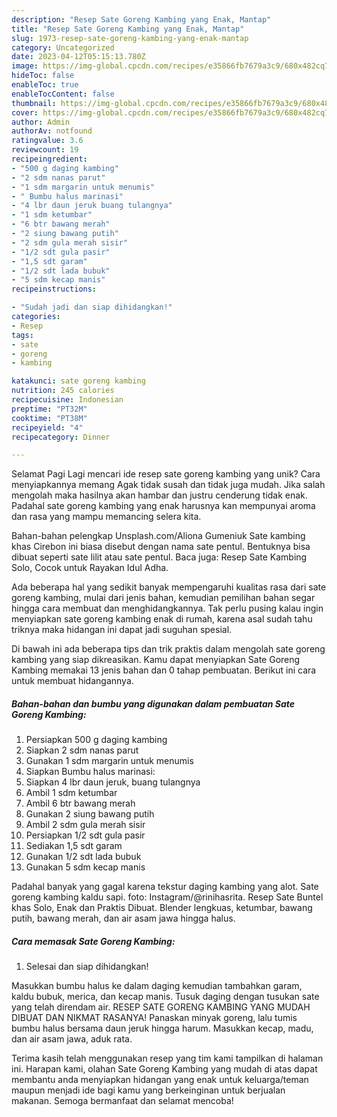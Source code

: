 ```yaml
---
description: "Resep Sate Goreng Kambing yang Enak, Mantap"
title: "Resep Sate Goreng Kambing yang Enak, Mantap"
slug: 1973-resep-sate-goreng-kambing-yang-enak-mantap
category: Uncategorized
date: 2023-04-12T05:15:13.780Z
image: https://img-global.cpcdn.com/recipes/e35866fb7679a3c9/680x482cq70/sate-goreng-kambing-foto-resep-utama.jpg
hideToc: false
enableToc: true
enableTocContent: false
thumbnail: https://img-global.cpcdn.com/recipes/e35866fb7679a3c9/680x482cq70/sate-goreng-kambing-foto-resep-utama.jpg
cover: https://img-global.cpcdn.com/recipes/e35866fb7679a3c9/680x482cq70/sate-goreng-kambing-foto-resep-utama.jpg
author: Admin
authorAv: notfound
ratingvalue: 3.6
reviewcount: 19
recipeingredient:
- "500 g daging kambing"
- "2 sdm nanas parut"
- "1 sdm margarin untuk menumis"
- " Bumbu halus marinasi"
- "4 lbr daun jeruk buang tulangnya"
- "1 sdm ketumbar"
- "6 btr bawang merah"
- "2 siung bawang putih"
- "2 sdm gula merah sisir"
- "1/2 sdt gula pasir"
- "1,5 sdt garam"
- "1/2 sdt lada bubuk"
- "5 sdm kecap manis"
recipeinstructions:

- "Sudah jadi dan siap dihidangkan!"
categories:
- Resep
tags:
- sate
- goreng
- kambing

katakunci: sate goreng kambing 
nutrition: 245 calories
recipecuisine: Indonesian
preptime: "PT32M"
cooktime: "PT38M"
recipeyield: "4"
recipecategory: Dinner

---
```



Selamat Pagi Lagi mencari ide resep sate goreng kambing yang unik? Cara menyiapkannya memang Agak tidak susah dan tidak juga mudah. Jika salah mengolah maka hasilnya akan hambar dan justru cenderung tidak enak. Padahal sate goreng kambing yang enak harusnya kan mempunyai aroma dan rasa yang mampu memancing selera kita.


Bahan-bahan pelengkap Unsplash.com/Aliona Gumeniuk Sate kambing khas Cirebon ini biasa disebut dengan nama sate pentul. Bentuknya bisa dibuat seperti sate lilit atau sate pentul. Baca juga: Resep Sate Kambing Solo, Cocok untuk Rayakan Idul Adha.

Ada beberapa hal yang sedikit banyak mempengaruhi kualitas rasa dari sate goreng kambing, mulai dari jenis bahan, kemudian pemilihan bahan segar hingga cara membuat dan menghidangkannya. Tak perlu pusing kalau ingin menyiapkan sate goreng kambing enak di rumah, karena asal sudah tahu triknya maka hidangan ini dapat jadi suguhan spesial.


Di bawah ini ada beberapa tips dan trik praktis dalam mengolah sate goreng kambing yang siap dikreasikan. Kamu dapat menyiapkan Sate Goreng Kambing memakai 13 jenis bahan dan 0 tahap pembuatan. Berikut ini cara untuk membuat hidangannya.

<!--inarticleads1-->

##### Bahan-bahan dan bumbu yang digunakan dalam pembuatan Sate Goreng Kambing:

1. Persiapkan 500 g daging kambing
1. Siapkan 2 sdm nanas parut
1. Gunakan 1 sdm margarin untuk menumis
1. Siapkan  Bumbu halus marinasi:
1. Siapkan 4 lbr daun jeruk, buang tulangnya
1. Ambil 1 sdm ketumbar
1. Ambil 6 btr bawang merah
1. Gunakan 2 siung bawang putih
1. Ambil 2 sdm gula merah sisir
1. Persiapkan 1/2 sdt gula pasir
1. Sediakan 1,5 sdt garam
1. Gunakan 1/2 sdt lada bubuk
1. Gunakan 5 sdm kecap manis


Padahal banyak yang gagal karena tekstur daging kambing yang alot. Sate goreng kambing kaldu sapi. foto: Instagram/@rinihasrita. Resep Sate Buntel khas Solo, Enak dan Praktis Dibuat. Blender lengkuas, ketumbar, bawang putih, bawang merah, dan air asam jawa hingga halus. 

<!--inarticleads2-->

##### Cara memasak Sate Goreng Kambing:


1. Selesai dan siap dihidangkan!

Masukkan bumbu halus ke dalam daging kemudian tambahkan garam, kaldu bubuk, merica, dan kecap manis. Tusuk daging dengan tusukan sate yang telah direndam air. RESEP SATE GORENG KAMBING YANG MUDAH DIBUAT DAN NIKMAT RASANYA! Panaskan minyak goreng, lalu tumis bumbu halus bersama daun jeruk hingga harum. Masukkan kecap, madu, dan air asam jawa, aduk rata. 

Terima kasih telah menggunakan resep yang tim kami tampilkan di halaman ini. Harapan kami, olahan Sate Goreng Kambing yang mudah di atas dapat membantu anda menyiapkan hidangan yang enak untuk keluarga/teman maupun menjadi ide bagi kamu yang berkeinginan untuk berjualan makanan. Semoga bermanfaat dan selamat mencoba!
